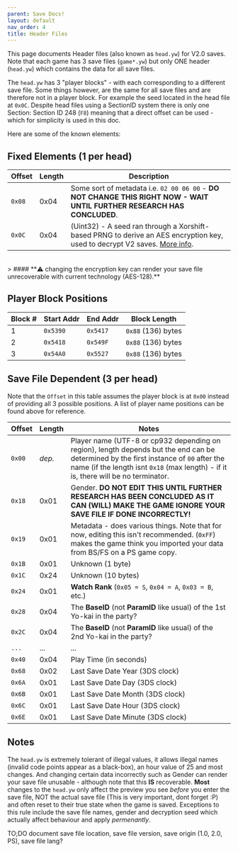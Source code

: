 ```yaml
---
parent: Save Docs!
layout: default
nav_order: 4
title: Header Files
---
```


This page documents Header files (also known as `head.yw`) for V2.0 saves. Note that each game has 3 save files (`game*.yw`) but only ONE header (`head.yw`) which contains the data for all save files.

The `head.yw` has 3 "player blocks" - with each corresponding to a different save file. Some things however, are the same for all save files and are therefore not in a player block. For example the seed located in the head file at `0x0C`. Despite head files using a SectionID system there is only one Section: Section ID 248 (`F8`) meaning that a direct offset can be used - which for simplicity is used in this doc.

Here are some of the known elements:

## Fixed Elements (1 per head)


| Offset | Length  | Description                                                                                                    |
| ------ | ------- | -------------------------------------------------------------------------------------------------------------- |
| `0x08` | 0x04    | Some sort of metadata i.e. `02 00 06 00` - **DO NOT CHANGE THIS RIGHT NOW - WAIT UNTIL FURTHER RESEARCH HAS CONCLUDED**.         |
| `0x0C` | 0x04    | (Uint32) - A seed ran through a Xorshift-based PRNG to derive an AES encryption key, used to decrypt V2 saves. [More info](./decrypt.html). |

<br/>
 > #### **⚠️ changing the encryption key can render your save file unrecoverable with current technology (AES-128).**

## Player Block Positions

| Block # | Start Addr | End Addr | Block Length        |
| ------- | ---------- | -------- | ------------------- |
| 1       | `0x5390`   | `0x5417` | `0x88` (136) bytes  |
| 2       | `0x5418`   | `0x549F` | `0x88` (136) bytes  |
| 3       | `0x54A0`   | `0x5527` | `0x88` (136) bytes  |

## Save File Dependent (3 per head)
Note that the `Offset` in this table assumes the player block is at `0x00` instead of providing all 3 possible positions. A list of player name positions can be found above for reference.

| Offset | Length  | Notes                                                                                                                                                                         |
| ------ | ------- | ----------------------------------------------------------------------------------------------------------------------------------------------------------------------------- |
| `0x00` | *dep.*  | Player name (UTF-8 or cp932 depending on region), length depends but the end can be determined by the first instance of `00` after the name (if the length isnt `0x18` (max length) - if it is, there will be no terminator. |
| `0x18` | 0x01    | Gender. **DO NOT EDIT THIS UNTIL FURTHER RESEARCH HAS BEEN CONCLUDED AS IT CAN (WILL) MAKE THE GAME IGNORE YOUR SAVE FILE IF DONE INCORRECTLY!**                              |
| `0x19` | 0x01    | Metadata - does various things. Note that for now, editing this isn't recommended. (`0xFF`) makes the game think you imported your data from BS/FS on a PS game copy.         |
| `0x1B` | 0x01    | Unknown (1 byte)                                                                                                                                                              |
| `0x1C` | 0x24    | Unknown (10 bytes)                                                                                                                                                            |
| `0x24` | 0x01    | **Watch Rank** (`0x05 = S`, `0x04 = A`, `0x03 = B`, etc.)                                                                                                                     |
| `0x28` | 0x04    | The **BaseID** (not **ParamID** like usual) of the 1st Yo-kai in the party?                                                                                                   |
| `0x2C` | 0x04    | The **BaseID** (not **ParamID** like usual) of the 2nd Yo-kai in the party?                                                                                                   |
| `...`  | ...     | ...                                                                                                                                                                           |
| `0x40` | 0x04    | Play Time (in seconds)                                                                                                                                                        | 
| `0x68` | 0x02    | Last Save Date Year (3DS clock)                                                                                                                                               |
| `0x6A` | 0x01    | Last Save Date Day (3DS clock)                                                                                                                                                |
| `0x6B` | 0x01    | Last Save Date Month (3DS clock)                                                                                                                                              |
| `0x6C` | 0x01    | Last Save Date Hour (3DS clock)                                                                                                                                               |
| `0x6E` | 0x01    | Last Save Date Minute (3DS clock)                                                                                                                                             |

## Notes
The `head.yw` is extremely tolerant of illegal values, it allows illegal names (invalid code points appear as a black-box), an hour value of 25 and most changes. And changing certain data incorrectly such as Gender can render your save file unusable - although note that this **IS** recoverable. **Most** changes to the `head.yw` only affect the preview you see *before* you enter the save file, NOT the actual save file (This is very important, dont forget :P) and often reset to their true state when the game is saved. Exceptions to this rule include the save file names, gender and decryption seed which actually affect behaviour and apply *permenantly*.

TO;DO document save file location, save file version, save origin (1.0, 2.0, PS), save file lang?

<!--
legacy:
1-8 = Name (Length: 0x8 or 8) in UTF8-LE
9-36 = Unknown
37 = Save File Rank 05 = S, 04 = A etc
38 - 104 Unknown (Length: 0x60 or 96)
Then Int/Uint16 Year followed by LEB/ULEB128 Day, LEB/ULEB128 OR INT8/UINT8 Month (Identical in this case), then LEB/ULEB128 OR INT8/UINT8 Hour (Again, identical in this case), then LEB/ULEB128 OR INT8/UINT8 Minute (Again, identical in this case), then (this isn't shown, but is internally used) then LEB/ULEB128 OR INT8/UINT8 Seconds?

53B8-53D2

53C0-53D0

-->

